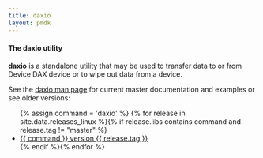 ```yaml
---
title: daxio
layout: pmdk
---
```


#### The daxio utility

**daxio** is a standalone utility that may be used to transfer data to or from
Device DAX device or to wipe out data from a device.

See the [daxio man page](../manpages/linux/master/daxio/daxio.1.html)
for current master documentation and examples or see older versions:

<ul>
   {% assign command = 'daxio' %}
   {% for release in site.data.releases_linux %}{% if release.libs contains command and release.tag != "master" %}
   <li><a href="../manpages/linux/v{{ release.tag }}/daxio/{{ command }}.1.html">{{ command }} version {{ release.tag }}</a></li>
   {% endif %}{% endfor %}
</ul>
